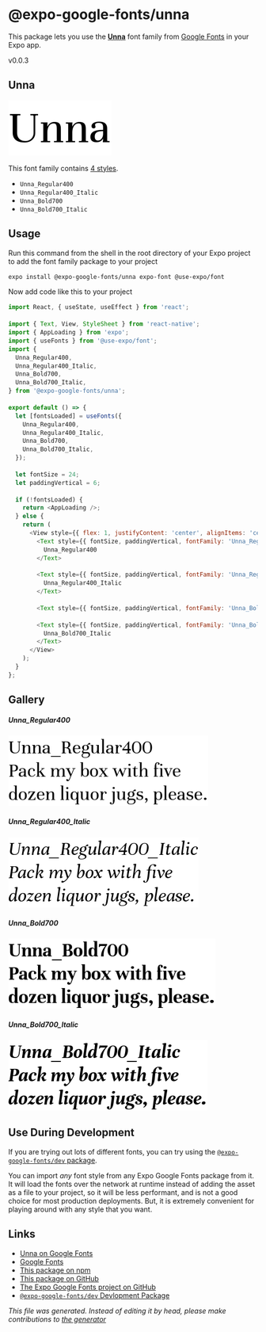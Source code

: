 # @expo-google-fonts/unna

This package lets you use the [**Unna**](https://fonts.google.com/specimen/Unna) font family from [Google Fonts](https://fonts.google.com/) in your Expo app.

v0.0.3

## Unna

![Unna](./font-family.png)

This font family contains [4 styles](#gallery).

- `Unna_Regular400`
- `Unna_Regular400_Italic`
- `Unna_Bold700`
- `Unna_Bold700_Italic`

## Usage

Run this command from the shell in the root directory of your Expo project to add the font family package to your project
```sh
expo install @expo-google-fonts/unna expo-font @use-expo/font
```

Now add code like this to your project
```js
import React, { useState, useEffect } from 'react';

import { Text, View, StyleSheet } from 'react-native';
import { AppLoading } from 'expo';
import { useFonts } from '@use-expo/font';
import {
  Unna_Regular400,
  Unna_Regular400_Italic,
  Unna_Bold700,
  Unna_Bold700_Italic,
} from '@expo-google-fonts/unna';

export default () => {
  let [fontsLoaded] = useFonts({
    Unna_Regular400,
    Unna_Regular400_Italic,
    Unna_Bold700,
    Unna_Bold700_Italic,
  });

  let fontSize = 24;
  let paddingVertical = 6;

  if (!fontsLoaded) {
    return <AppLoading />;
  } else {
    return (
      <View style={{ flex: 1, justifyContent: 'center', alignItems: 'center' }}>
        <Text style={{ fontSize, paddingVertical, fontFamily: 'Unna_Regular400' }}>
          Unna_Regular400
        </Text>

        <Text style={{ fontSize, paddingVertical, fontFamily: 'Unna_Regular400_Italic' }}>
          Unna_Regular400_Italic
        </Text>

        <Text style={{ fontSize, paddingVertical, fontFamily: 'Unna_Bold700' }}>Unna_Bold700</Text>

        <Text style={{ fontSize, paddingVertical, fontFamily: 'Unna_Bold700_Italic' }}>
          Unna_Bold700_Italic
        </Text>
      </View>
    );
  }
};

```

## Gallery

##### Unna_Regular400
![Unna_Regular400](./aa20b27f175098965dc2897d6bb836199b5df9ae3a2e04ce93c359976f4ad15b.ttf.png)

##### Unna_Regular400_Italic
![Unna_Regular400_Italic](./adf583a9103ab9e6d88d247e15e1b9eee56b751099e349c84f7c344391ba5365.ttf.png)

##### Unna_Bold700
![Unna_Bold700](./4ea1c7e13a6450b0389fe43811640a115ceff510dce477813d552533bb8c2a1d.ttf.png)

##### Unna_Bold700_Italic
![Unna_Bold700_Italic](./2c998279cfb60a24fb17f126e193378afe16e6056a7b57ac4cd78b2047759fd8.ttf.png)


## Use During Development

If you are trying out lots of different fonts, you can try using the [`@expo-google-fonts/dev` package](https://www.npmjs.com/package/@expo-google-fonts/dev).

You can import *any* font style from any Expo Google Fonts package from it. It will load the fonts
over the network at runtime instead of adding the asset as a file to your project, so it will be 
less performant, and is not a good choice for most production deployments. But, it is extremely convenient
for playing around with any style that you want.

## Links

- [Unna on Google Fonts](https://fonts.google.com/specimen/Unna)
- [Google Fonts](https://fonts.google.com/)
- [This package on npm](https://www.npmjs.com/package/@expo-google-fonts/unna)
- [This package on GitHub](https://github.com/expo/google-fonts/tree/master/font-packages/unna)
- [The Expo Google Fonts project on GitHub](https://github.com/expo/google-fonts)
- [`@expo-google-fonts/dev` Devlopment Package](https://github.com/expo/google-fonts/tree/master/font-packages/dev)


*This file was generated. Instead of editing it by head, please make contributions to [the generator](https://github.com/expo/google-fonts/tree/master/packages/generator)*
